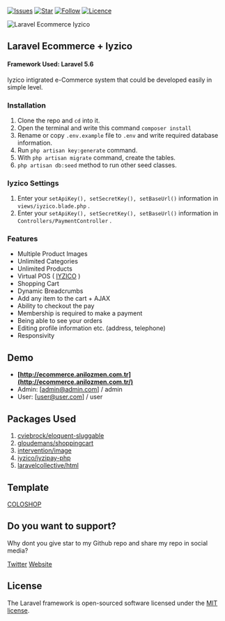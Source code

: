 [![Issues](https://img.shields.io/github/issues/anilozmen/Laravel-Ecommerce-Iyzico.svg)](https://github.com/anilozmen/Laravel-Ecommerce-Iyzico/issues)
[![Star](https://img.shields.io/github/stars/anilozmen/Laravel-Ecommerce-Iyzico.svg?style=social&label=Stars)](https://github.com/anilozmen/Laravel-Ecommerce-Iyzico/stargazers)
[![Follow](https://img.shields.io/github/followers/anilozmen.svg?style=social&label=Follow)](https://github.com/anilozmen/)
[![Licence](https://img.shields.io/badge/license-MIT-blue.svg)](https://raw.githubusercontent.com/anilozmen/Laravel-Ecommerce-Iyzico/master/LICENSE)


![Laravel Ecommerce Iyzico](https://anilozmen.github.io/laravel-ecommerce-iyzico.gif)


## Laravel Ecommerce + Iyzico
#### Framework Used: Laravel 5.6

Iyzico intigrated e-Commerce system that could be developed easily in simple level.


### Installation
1. Clone the repo and `cd` into it.
2. Open the terminal and write this command `composer install`
3. Rename or copy `.env.example` file to `.env` and write required database information.
4. Run `php artisan key:generate` command.
5. With `php artisan migrate` command, create the tables.
6. `php artisan db:seed` method to run other seed classes.

### Iyzico Settings
1. Enter your `setApiKey(), setSecretKey(), setBaseUrl()` information in `views/iyzico.blade.php` . 
2. Enter your `setApiKey(), setSecretKey(), setBaseUrl()` information in `Controllers/PaymentController` . 


### Features

- Multiple Product Images
- Unlimited Categories
- Unlimited Products
- Virtual POS ( [IYZICO](https://www.iyzico.com/) )
- Shopping Cart
- Dynamic Breadcrumbs
- Add any item to the cart + AJAX
- Ability to checkout the pay
- Membership is required to make a payment
- Being able to see your orders
- Editing profile information etc. (address, telephone)
- Responsivity


## Demo
- **[http://ecommerce.anilozmen.com.tr](http://ecommerce.anilozmen.com.tr/)**
-  Admin: [admin@admin.com] / admin
- User: [user@user.com] / user 

## Packages Used

1. [cviebrock/eloquent-sluggable](https://github.com/cviebrock/eloquent-sluggable)
2. [gloudemans/shoppingcart](https://github.com/Crinsane/LaravelShoppingcart)
3. [intervention/image](https://github.com/Intervention/image)
4. [iyzico/iyzipay-php](https://github.com/iyzico/iyzipay-php)
5. [laravelcollective/html](https://github.com/LaravelCollective/html)

## Template 
[COLOSHOP](https://colorlib.com/etc/coloshop/index.html#)
 
## Do you want to support?
Why dont you give star to my Github repo and share my repo in social media?
 
[Twitter](https://twitter.com/Anilozmenn)  [Website](https://anilozmen.com)
 
 
## License

The Laravel framework is open-sourced software licensed under the [MIT license](https://opensource.org/licenses/MIT).


